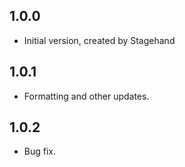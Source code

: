 ## 1.0.0

- Initial version, created by Stagehand

## 1.0.1

- Formatting and other updates.

## 1.0.2 

- Bug fix.